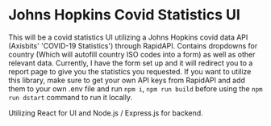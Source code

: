 # Johns Hopkins Covid Statistics UI

This will be a covid statistics UI utilizing a Johns Hopkins covid data API (Axisbits' 'COVID-19 Statistics') through RapidAPI. Contains dropdowns for country (Which will autofill country ISO codes into a form) as well as other relevant data. Currently, I have the form set up and it will redirect you to a report page to give you the statistics you requested. If you want to utilize this library, make sure to get your own API keys from RapidAPI and add them to your own .env file and run `npm i`, `npm run build` before using the `npm run dstart` command to run it locally. 

Utilizing React for UI and Node.js / Express.js for backend.
